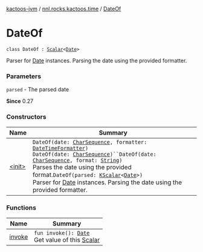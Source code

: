[kactoos-jvm](../../index.md) / [nnl.rocks.kactoos.time](../index.md) / [DateOf](./index.md)

# DateOf

`class DateOf : `[`Scalar`](../../nnl.rocks.kactoos/-scalar/index.md)`<`[`Date`](http://docs.oracle.com/javase/8/docs/api/java/util/Date.html)`>`

Parser for [Date](http://docs.oracle.com/javase/8/docs/api/java/util/Date.html) instances.
Parsing the date using the provided formatter.

### Parameters

`parsed` - The parsed date

**Since**
0.27

### Constructors

| Name | Summary |
|---|---|
| [&lt;init&gt;](-init-.md) | `DateOf(date: `[`CharSequence`](https://kotlinlang.org/api/latest/jvm/stdlib/kotlin/-char-sequence/index.html)`, formatter: `[`DateTimeFormatter`](http://docs.oracle.com/javase/8/docs/api/java/time/format/DateTimeFormatter.html)`)`<br>`DateOf(date: `[`CharSequence`](https://kotlinlang.org/api/latest/jvm/stdlib/kotlin/-char-sequence/index.html)`)``DateOf(date: `[`CharSequence`](https://kotlinlang.org/api/latest/jvm/stdlib/kotlin/-char-sequence/index.html)`, format: `[`String`](https://kotlinlang.org/api/latest/jvm/stdlib/kotlin/-string/index.html)`)`<br>Parses the date using the provided format.`DateOf(parsed: `[`KScalar`](../../nnl.rocks.kactoos/-k-scalar.md)`<`[`Date`](http://docs.oracle.com/javase/8/docs/api/java/util/Date.html)`>)`<br>Parser for [Date](http://docs.oracle.com/javase/8/docs/api/java/util/Date.html) instances. Parsing the date using the provided formatter. |

### Functions

| Name | Summary |
|---|---|
| [invoke](invoke.md) | `fun invoke(): `[`Date`](http://docs.oracle.com/javase/8/docs/api/java/util/Date.html)<br>Get value of this [Scalar](../../nnl.rocks.kactoos/-scalar/index.md) |
